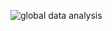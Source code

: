 ![global data analysis](https://github.com/user-attachments/assets/263c89c8-b1ed-4aca-9876-59157433a6a1)

